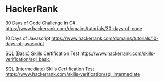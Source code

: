 # HackerRank

30 Days of Code Challenge in C#
https://www.hackerrank.com/domains/tutorials/30-days-of-code

10 Days of Javascript 
https://www.hackerrank.com/domains/tutorials/10-days-of-javascript

SQL (Basic) Skills Certification Test
https://www.hackerrank.com/skills-verification/sql_basic

SQL (Intermediate) Skills Certification Test
https://www.hackerrank.com/skills-verification/sql_intermediate
